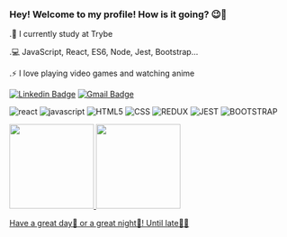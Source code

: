 ### Hey! Welcome to my profile! How is it going? 😉👋

.🚀 I currently study at Trybe

.💻 JavaScript, React, ES6, Node, Jest, Bootstrap...

.⚡ I love playing video games and watching anime

[![Linkedin Badge](https://img.shields.io/badge/-Felipe%20Neves-6633cc?style=flat-square&logo=Linkedin&logoColor=white&link=https://www.linkedin.com/in/diego-schell-fernandes/)](https://www.linkedin.com/in/felipe-neves-/) 
[![Gmail Badge](https://img.shields.io/badge/-fneves.dev@gmail.com-6633cc?style=flat-square&logo=Gmail&logoColor=white&link=mailto:fneves.dev@gmail.com)](fneves.dev@gmail.com)

<p align="left">
  <img src="https://img.shields.io/badge/React-20232A?style=for-the-badge&logo=react&logoColor=61DAFB" alt="react" />
  <img src="https://img.shields.io/badge/JavaScript-323330?style=for-the-badge&logo=javascript&logoColor=F7DF1E" alt="javascript"/>
  <img src="https://img.shields.io/badge/HTML5-E34F26?style=for-the-badge&logo=html5&logoColor=white" alt="HTML5" />
  <img src="https://img.shields.io/badge/CSS3-1572B6?style=for-the-badge&logo=css3&logoColor=white" alt="CSS" />
  <img src="https://img.shields.io/badge/Redux-593D88?style=for-the-badge&logo=redux&logoColor=white" alt="REDUX" />
  <img src="https://img.shields.io/badge/Jest-C21325?style=for-the-badge&logo=jest&logoColor=white" alt="JEST" />
  <img src="https://img.shields.io/badge/Bootstrap-563D7C?style=for-the-badge&logo=bootstrap&logoColor=white" alt="BOOTSTRAP" />
</p>

<div align="left">
  <a href="https://github.com/engenny">
  <img height="150em" src="https://github-readme-stats.vercel.app/api?username=FelipeNevess&show_icons=true&theme=dark&include_all_commits=true&count_private=true"/>
  <img height="150em" src="https://github-readme-stats.vercel.app/api/top-langs/?username=FelipeNevess&layout=compact&langs_count=7&theme=dark"/>
</div>

 
Have a great day🌝 or a great night🌚! Until late🖖🤞
